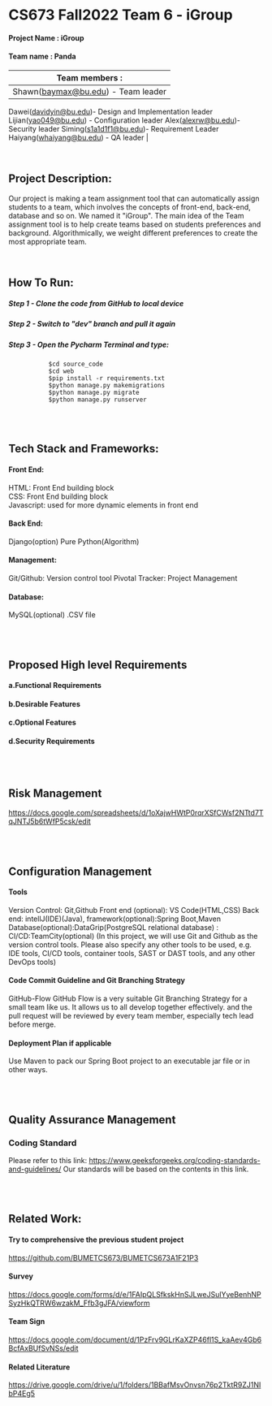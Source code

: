 CS673 Fall2022 Team 6 - iGroup
=======================================

#### Project Name : iGroup
#### Team name : Panda

|Team members :|
|---|
|Shawn(baymax@bu.edu) - Team leader 
Dawei(davidyin@bu.edu)- Design and Implementation leader
Lijian(yao049@bu.edu) - Configuration leader
Alex(alexrw@bu.edu)- Security leader
Siming(s1a1d1f1@bu.edu)- Requirement Leader
Haiyang(whaiyang@bu.edu) - QA leader |

<br />

## Project Description:

Our project is making a team assignment tool that can automatically assign students to a team, which involves the concepts of front-end, back-end, database and so on. We named it "iGroup".  The main idea of the Team assignment tool is to help create teams based on students preferences and background. Algorithmically, we weight different preferences to create the most appropriate team.


<br />

## How To Run:
##### Step 1 - Clone the code from GitHub to local device
##### Step 2 - Switch to "dev" branch and pull it again
##### Step 3 - Open the Pycharm Terminal and type: 
               $cd source_code
               $cd web
               $pip install -r requirements.txt
               $python manage.py makemigrations
               $python manage.py migrate
               $python manage.py runserver


<br /><br />

## Tech Stack and Frameworks:

#### Front End: 
HTML: Front End building block <br>
CSS: Front End building block <br>
Javascript: used for more dynamic elements in front end
#### Back End:
Django(option)
Pure Python(Algorithm)
#### Management:
Git/Github: Version control tool 
Pivotal Tracker: Project Management
#### Database:
MySQL(optional)
.CSV file

<br /><br />

## Proposed High level Requirements

#### a.Functional Requirements  
#### b.Desirable Features
#### c.Optional Features
#### d.Security Requirements

<br /><br />

## Risk Management
https://docs.google.com/spreadsheets/d/1oXajwHWtP0rqrXSfCWsf2NTtd7TqJNTJ5b6tWfP5csk/edit

<br /><br />

## Configuration Management
#### Tools
Version Control: Git,Github
Front end (optional): VS Code(HTML,CSS)
Back end: intellJ(IDE)(Java),  framework(optional):Spring Boot,Maven
Database(optional):DataGrip(PostgreSQL relational database) :
CI/CD:TeamCity(optional)
(In this project, we will use Git and Github as the version control tools. Please also specify any other tools to be used, e.g. IDE tools, CI/CD tools, container tools, SAST or DAST tools, and any other DevOps tools)

#### Code Commit Guideline and Git Branching Strategy
GitHub-Flow
GitHub Flow is a very suitable Git Branching Strategy for a small team like us. It allows us to all develop together effectively. and the pull request will be reviewed by every team member, especially tech lead before merge.

#### Deployment Plan if applicable
Use Maven to pack our Spring Boot project to an executable jar file or in other ways.

<br /><br />


## Quality Assurance Management


### Coding Standard
Please refer to this link: 
https://www.geeksforgeeks.org/coding-standards-and-guidelines/
Our standards will be based on the contents in this link.


<br /><br />

## Related Work:
#### Try to comprehensive the previous student project 
https://github.com/BUMETCS673/BUMETCS673A1F21P3
#### Survey
https://docs.google.com/forms/d/e/1FAIpQLSfkskHnSJLweJSulYyeBenhNPSyzHkQTRW6wzakM_Ffb3gJFA/viewform
#### Team Sign
https://docs.google.com/document/d/1PzFrv9GLrKaXZP46fl1S_kaAev4Gb6BcfAxBUfSvNSs/edit
#### Related Literature
 https://drive.google.com/drive/u/1/folders/1BBafMsvOnvsn76p2TktR9ZJ1NIbP4Eg5
